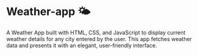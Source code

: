 # Weather-app 🌤️
A Weather App built with HTML, CSS, and JavaScript to display current weather details for any city entered by the user. This app fetches weather data and presents it with an elegant, user-friendly interface.
